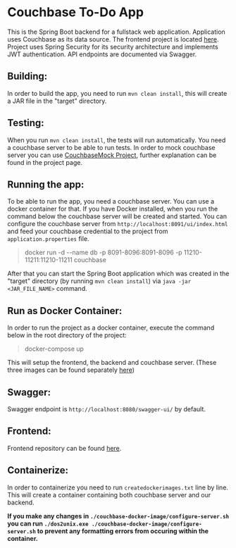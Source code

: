 # Couchbase To-Do App

This is the Spring Boot backend for a fullstack web application. Application uses Couchbase as its data source. The frontend project is located [here](https://github.com/Noxob/angular-todoapp-ui). Project uses Spring Security for its security architecture and implements JWT authentication. API endpoints are documented via Swagger.

## Building:

In order to build the app, you need to run `mvn clean install`, this will create a JAR file in the "target" directory.

## Testing:

When you run `mvn clean install`, the tests will run automatically. You need a couchbase server to be able to run tests. In order to mock couchbase server you can use [CouchbaseMock Project](https://github.com/couchbase/CouchbaseMock), further explanation can be found in the project page.

## Running the app:

To be able to run the app, you need a couchbase server. You can use a docker container for that. If you have Docker installed, when you run the command below the couchbase server will be created and started. You can configure the couchbase server from `http://localhost:8091/ui/index.html` and feed your couchbase credential to the project from `application.properties` file.

>docker run -d --name db -p 8091-8096:8091-8096 -p 11210-11211:11210-11211 couchbase

After that you can start the Spring Boot application which was created in the "target" directory (by running `mvn clean install`) via `java -jar <JAR_FILE_NAME>` command.

## Run as Docker Container:

In order to run the project as a docker container, execute the command below in the root directory of the project:

>docker-compose up

This will setup the frontend, the backend and couchbase server. (These three images can be found separately [here](https://hub.docker.com/u/noxob))

## Swagger:

Swagger endpoint is `http://localhost:8080/swagger-ui/` by default.

## Frontend:

Frontend repository can be found [here](https://github.com/Noxob/couchbase-demo-todoapp-ui).

## Containerize:

In order to containerize you need to run `createdockerimages.txt` line by line. This will create a container containing both couchbase server and our backend.

**If you make any changes in `./couchbase-docker-image/configure-server.sh` you can run `./dos2unix.exe ./couchbase-docker-image/configure-server.sh` to prevent any formatting errors from occuring within the container.**
